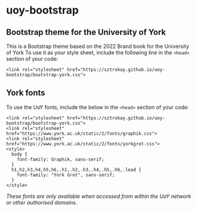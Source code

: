 # uoy-bootstrap

## Bootstrap theme for the University of York

This is a Bootstrap theme based on the 2022 Brand book for the University of York
To use it as your style sheet, include the following line in the `<head>` section of your code:

```
<link rel="stylesheet" href="https://sztrokay.github.io/uoy-bootstrap/bootstrap-york.css">
```
## York fonts

To use the UoY fonts, include the below in the `<head>` section of your code:
```
<link rel="stylesheet" href="https://sztrokay.github.io/uoy-bootstrap/bootstrap-york.css">
<link rel="stylesheet" href="https://www.york.ac.uk/static/2/fonts/graphik.css">
<link rel="stylesheet" href="https://www.york.ac.uk/static/2/fonts/yorkgrot.css">
<style>
  body {
    font-family: Graphik, sans-serif;
  }
  h1,h2,h3,h4,h5,h6,.h1,.h2,.h3,.h4,.h5,.h6,.lead {
    font-family: "York Grot", sans-serif;
  }
</style>
```

*These fonts are only available when accessed from within the UoY network or other authorised domains.*

